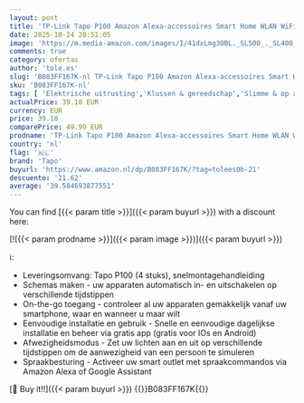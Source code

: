 ```yaml
---
layout: post
title: 'TP-Link Tapo P100 Amazon Alexa-accessoires Smart Home WLAN WiFi-aansluiting Stopcontact  Wit  4 Stuks'
date: 2025-10-24 20:51:05
image: 'https://m.media-amazon.com/images/I/41dxLmg30BL._SL500_._SL400_.jpg'
comments: true
category: ofertas
author: 'tole.es'
slug: 'B083FF167K-nl TP-Link Tapo P100 Amazon Alexa-accessoires Smart Home WLAN...'
sku: 'B083FF167K-nl'
tags: [ 'Elektrische uitrusting','Klussen & gereedschap','Slimme & op afstand bedienbare stekkers','Stopcontacten & accessoires','tapo','🇳🇱', ]
actualPrice: 39.18 EUR
currency: EUR
price: 39.18
comparePrice: 49.99 EUR
prodname: 'TP-Link Tapo P100 Amazon Alexa-accessoires Smart Home WLAN WiFi-aansluiting Stopcontact  Wit  4 Stuks'
country: 'nl'
flag: '🇳🇱'
brand: 'Tapo'
buyurl: 'https://www.amazon.nl/dp/B083FF167K/?tag=tolees0b-21'
descuento: '21.62'
average: '39.584693877551'
---
```


You can find [{{< param title >}}]({{< param buyurl >}}) with a discount here:

[![{{< param prodname >}}]({{< param image >}})]({{< param buyurl >}})

ℹ️:

- Leveringsomvang: Tapo P100 (4 stuks), snelmontagehandleiding
- Schemas maken - uw apparaten automatisch in- en uitschakelen op verschillende tijdstippen
- On-the-go toegang - controleer al uw apparaten gemakkelijk vanaf uw smartphone, waar en wanneer u maar wilt
- Eenvoudige installatie en gebruik - Snelle en eenvoudige dagelijkse installatie en beheer via gratis app (gratis voor IOs en Android)
- Afwezigheidsmodus - Zet uw lichten aan en uit op verschillende tijdstippen om de aanwezigheid van een persoon te simuleren
- Spraakbesturing - Activeer uw smart outlet met spraakcommandos via Amazon Alexa of Google Assistant

[🛒 Buy it!!]({{< param buyurl >}})
{{<world>}}B083FF167K{{</world>}}
